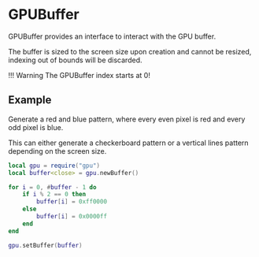# GPUBuffer

GPUBuffer provides an interface to interact with the GPU buffer.

The buffer is sized to the screen size upon creation and cannot be resized, indexing out of bounds will be discarded.

!!! Warning
	The GPUBuffer index starts at 0!

## Example

Generate a red and blue pattern, where every even pixel is red and every odd pixel is blue.

This can either generate a checkerboard pattern or a vertical lines pattern depending on the screen size.

```lua
local gpu = require("gpu")
local buffer<close> = gpu.newBuffer()

for i = 0, #buffer - 1 do
    if i % 2 == 0 then
        buffer[i] = 0xff0000
    else
        buffer[i] = 0x0000ff
    end
end

gpu.setBuffer(buffer)
```
